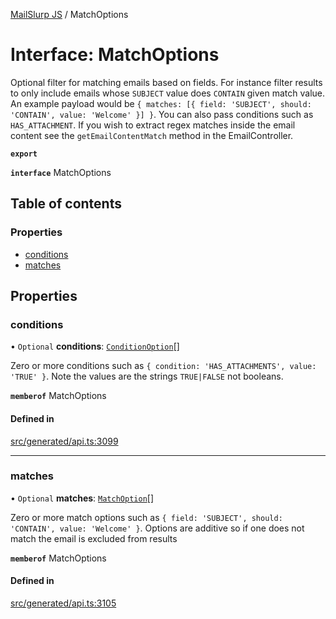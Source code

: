 [MailSlurp JS](../README.md) / MatchOptions

# Interface: MatchOptions

Optional filter for matching emails based on fields. For instance filter results to only include emails whose `SUBJECT` value does `CONTAIN` given match value. An example payload would be `{ matches: [{ field: 'SUBJECT', should: 'CONTAIN', value: 'Welcome' }] }`. You can also pass conditions such as `HAS_ATTACHMENT`. If you wish to extract regex matches inside the email content see the `getEmailContentMatch` method in the EmailController.

**`export`**

**`interface`** MatchOptions

## Table of contents

### Properties

- [conditions](MatchOptions.md#conditions)
- [matches](MatchOptions.md#matches)

## Properties

### conditions

• `Optional` **conditions**: [`ConditionOption`](ConditionOption.md)[]

Zero or more conditions such as `{ condition: 'HAS_ATTACHMENTS', value: 'TRUE' }`. Note the values are the strings `TRUE|FALSE` not booleans.

**`memberof`** MatchOptions

#### Defined in

[src/generated/api.ts:3099](https://github.com/mailslurp/mailslurp-client/blob/6534d6f/src/generated/api.ts#L3099)

___

### matches

• `Optional` **matches**: [`MatchOption`](MatchOption.md)[]

Zero or more match options such as `{ field: 'SUBJECT', should: 'CONTAIN', value: 'Welcome' }`. Options are additive so if one does not match the email is excluded from results

**`memberof`** MatchOptions

#### Defined in

[src/generated/api.ts:3105](https://github.com/mailslurp/mailslurp-client/blob/6534d6f/src/generated/api.ts#L3105)
